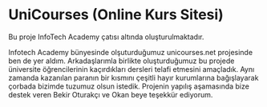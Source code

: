 # UniCourses (Online Kurs Sitesi)

Bu proje InfoTech Academy çatısı altında oluşturulmaktadır.

Infotech Academy bünyesinde olşuturduğumuz unicourses.net projesinde
ben de yer aldım. Arkadaşlarımla birlikte oluşturduğumuz bu projede üniversite öğrencilerinin
kaçırdıkları dersleri telafi etmesini amaçladık. Aynı zamanda kazanılan paranın bir kısmını
çeşitli hayır kurumlarına bağışlayarak çorbada bizimde tuzumuz olsun istedik. Projenin 
yapılış aşamasında bize destek veren Bekir Oturakçı ve Okan beye teşekkür ediyorum. 


